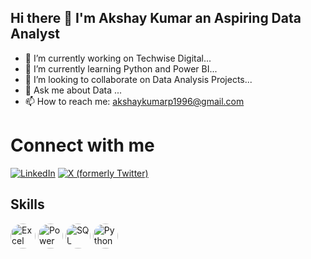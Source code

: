 ## Hi there 👋 I'm Akshay Kumar an Aspiring Data Analyst

- 🔭 I’m currently working on Techwise Digital...
- 🌱 I’m currently learning Python and Power BI...
- 👯 I’m looking to collaborate on Data Analysis Projects...
- 💬 Ask me about Data ...
- 📫 How to reach me: akshaykumarp1996@gmail.com

# Connect with me
[![LinkedIn](https://img.shields.io/badge/LinkedIn-Profile-blue)](https://www.linkedin.com/in/kashyupakshay/)
[![X (formerly Twitter)](https://img.shields.io/badge/X-Profile-blue)](https://www.x.com/kashyupakshay/)








## Skills
<p align="left">
  <img src="https://upload.wikimedia.org/wikipedia/commons/7/73/Microsoft_Excel_2013-2019_logo.svg" alt="Excel" width="40" height="40" style="border-radius:50%">
  <img src="https://upload.wikimedia.org/wikipedia/commons/c/cf/New_Power_BI_Logo.svg" alt="Power BI" width="40" height="40" style="border-radius:50%">
  <img src="https://upload.wikimedia.org/wikipedia/labs/8/8e/Mysql_logo.png" alt="SQL" width="40" height="40" style="border-radius:50%">
  <img src="https://upload.wikimedia.org/wikipedia/commons/c/c3/Python-logo-notext.svg" alt="Python" width="40" height="40" style="border-radius:50%">
</p>

















